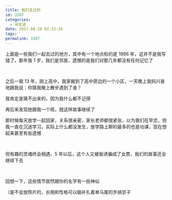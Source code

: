 ```yaml
---
title: 我们走过的
id: 3207
categories:
  - 闲言语
date: 2017-08-28 02:23:24
tags:
permalink: 3207
---
```



<style>
    #love-map {
        width: 100%;
    }

    #love-time {
        text-align: center;
        margin-bottom: 20px;
        font-size: 14px;
        color: #EF9A9A;
        display: none;
    }
</style>

<div id="love-time">这是我们共同度过的第<span></span></div>
<div id="love-map"></div>

上面是一些我们一起去过的地方，其中有一个地点标的是 1996 年，这并不是我写错了，那年我 1 岁，我们是邻居，遗憾的是我们对那几年都没有任何记忆了<!--more-->

&nbsp;

之后一晃 13 年，刚上高中，我家搬到了高中旁边的一个小区，一天晚上我妈兴奋地跟我说：你猜我晚上散步遇到了谁？

我肯定是猜不出来的，因为我什么都不记得

再后来发现她跟我一个班，就这样故事继续了

那时候每天放学一起回家，关系很亲密，家长老师都很紧张，以为我们在早恋，但我一直在沉迷学习，实际上什么都没发生，放学路上聊的最多的也是功课，现在想起来甚至有些遗憾

&nbsp;

但有趣的灵魂终会相遇，5 年以后，这个人又被我诱骗成了女票，我们的故事还会继续下去

&nbsp;

回想一下，这些情节居然跟你的名字有一些神似

（是不会放照片的，长相和性格可以脑补扎着单马尾的岁纳京子

<script>
    $('#love-time').show();
    function love_time() {
        window.setTimeout(function () {
            love_time();
        }, 1000);
        var BirthDay = new Date("5/11/2017 00:00:00");
        var today = new Date();
        var timeold = (today.getTime() - BirthDay.getTime());
        var msPerDay = 24 * 60 * 60 * 1000;
        var e_daysold = timeold / msPerDay;
        var daysold = Math.floor(e_daysold);
        var e_hrsold = (e_daysold - daysold) * 24;
        var hrsold = Math.floor(e_hrsold);
        var e_minsold = (e_hrsold - hrsold) * 60;
        var minsold = Math.floor((e_hrsold - hrsold) * 60);
        var seconds = Math.floor((e_minsold - minsold) * 60);
        $('#love-time span').html(daysold + "天" + hrsold + "小时" + minsold + "分" + seconds + "秒");
    }
    love_time();
    function myEcharts() {
        $('#love-map').height($('#love-map').width() * 0.8)
        var myChart = echarts.init(document.getElementById("love-map"));
        var app = {};
        option = null;
        var data = [
                {name: '临沂', value: '1996'},
                {name: '武汉', value: '2015.12'},
                {name: '杭州', value: '2017.01'},
                {name: '上海', value: '2017.02'},
                {name: '昆明', value: '2017.05'},
                {name: '大理', value: '2017.05'},
                {name: '济南', value: '2017.05'}
        ];
        var geoCoordMap = {
            '临沂':[118.35,35.05],
            '武汉':[114.31,30.52],
            '杭州':[120.19,30.26],
            '上海':[121.48,31.22],
            '昆明':[102.73,25.04],
            '大理':[100.225668,25.589449],
            '济南':[117,36.65]
        };
        var convertData = function (data) {
            var res = [];
            for (var i = 0; i < data.length; i++) {
                var geoCoord = geoCoordMap[data[i].name];
                if (geoCoord) {
                    res.push({
                        name: data[i].name,
                        value: geoCoord.concat(data[i].value)
                    });
                }
            }
            return res;
        };
        option = {
            backgroundColor: '#A7B1CA',
            geo: {
                map: 'china',
                label: {
                    emphasis: {
                        show: false
                    }
                },
                roam: false,
                itemStyle: {
                    normal: {
                        areaColor: '#fff',
                        borderColor: '#C9CED9'
                    },
                    emphasis: {
                        areaColor: '#DFE0E3'
                    }
                }
            },
            tooltip: {
                trigger: 'item',
                formatter: function (params) {
                    return params.name + ' - ' + params.value[2];
                }
            },
            series : [
                {
                    type: 'effectScatter',
                    coordinateSystem: 'geo',
                    data: convertData(data),
                    symbolSize: 8,
                    showEffectOn: 'render',
                    rippleEffect: {
                        brushType: 'stroke'
                    },
                    hoverAnimation: true,
                    label: {
                        normal: {
                            formatter: '{b}',
                            position: 'right',
                            fontSize: 14,
                            show: true
                        }
                    },
                    itemStyle: {
                        normal: {
                            color: '#FD8888',
                            // shadowBlur: 10,
                            // shadowColor: '#333'
                        }
                    }
                }
            ]
        };
        myChart.setOption(option, true);
    }
    if (!window.echarts) {
        $.getScript('https://cdn.bootcss.com/echarts/3.8.5/echarts.min.js', function () {
            $.getScript('https://cdn.jsdelivr.net/npm/echarts@3.8.5/map/js/china.js', function () {
                myEcharts();
            });
        });
    }
    else {
        myEcharts();
    }
</script>